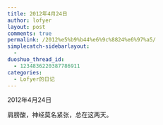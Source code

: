 ```yaml
---
title: 2012年4月24日
author: lofyer
layout: post
comments: true
permalink: /2012%e5%b9%b44%e6%9c%8824%e6%97%a5/
simplecatch-sidebarlayout:
  - 
duoshuo_thread_id:
  - 1234836220387786911
categories:
  - Lofyer的日记
---
```

2012年4月24日

肩膀酸，神经莫名紧张，总在这两天。
